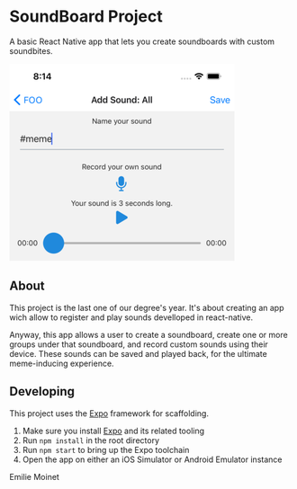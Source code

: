 # SoundBoard Project

A basic React Native app that lets you create soundboards with custom soundbites.

![](ios_sample.png)

## About

This project is the last one of our degree's year. It's about creating an app wich allow to register and play sounds develloped in react-native.

Anyway, this app allows a user to create a soundboard, create one or more groups under that soundboard,
and record custom sounds using their device. These sounds can be saved and played back, for the ultimate
meme-inducing experience.

## Developing

This project uses the [Expo](https://expo.io) framework for scaffolding.

1. Make sure you install [Expo](https://docs.expo.io/get-started/installation/) and its related tooling
2. Run `npm install` in the root directory
3. Run `npm start` to bring up the Expo toolchain
4. Open the app on either an iOS Simulator or Android Emulator instance


Emilie Moinet
